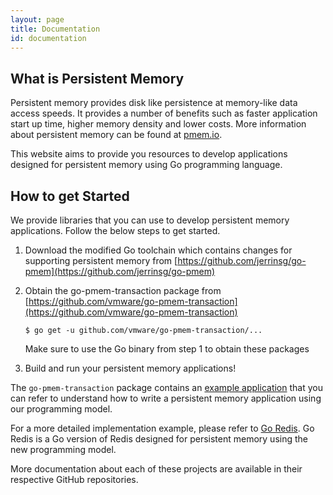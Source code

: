 ```yaml
---
layout: page
title: Documentation
id: documentation
---
```

## What is Persistent Memory

Persistent memory provides disk like persistence at memory-like data access speeds. It provides a number of benefits such as faster application start up time, higher memory density and lower costs. More information about persistent memory can be found at [pmem.io](https://pmem.io/).

This website aims to provide you resources to develop applications designed for persistent memory using Go programming language.

## How to get Started

We provide libraries that you can use to develop persistent memory applications. Follow the below steps to get started.

1. Download the modified Go toolchain which contains changes for supporting persistent memory from [https://github.com/jerrinsg/go-pmem](https://github.com/jerrinsg/go-pmem)

2. Obtain the go-pmem-transaction package from [https://github.com/vmware/go-pmem-transaction](https://github.com/vmware/go-pmem-transaction)

    `$ go get -u github.com/vmware/go-pmem-transaction/...`

    Make sure to use the Go binary from step 1 to obtain these packages  

3. Build and run your persistent memory applications!

The `go-pmem-transaction` package contains an [example application](https://github.com/vmware/go-pmem-transaction/blob/master/examples/database.go) that you can refer to understand how to write a persistent memory application using our programming model.

For a more detailed implementation example, please refer to [Go Redis](https://github.com/vmware-samples/go-redis-pmem). Go Redis is a Go version of Redis designed for persistent memory using the new programming model.

More documentation about each of these projects are available in their respective GitHub repositories.
